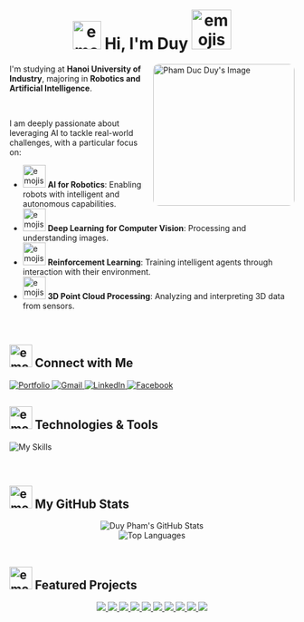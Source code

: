 <div align="center">
  <h1><img width="50" height="50" alt="emojis com edit-the-cartoon-style-hand-in-a-peace-sign-gesture-with-both-the-index-and-middle-fingers-fully-straight-and-separated,-pinky-finger-fully-straight-and-visible,-remove-the-bent-pinky,-thumb-clearly-touchi" src="https://github.com/user-attachments/assets/314bf9ea-3a0d-49ff-ab2d-c176c209eb18" /> Hi, I'm Duy <img width="70" height="70" alt="emojis com zoro-from-one-piece-in-chibi-cartoon-style,-cute-and-exaggerated-features,-green-hair,-three-swords,-confident-expression" src="https://github.com/user-attachments/assets/bc5f56ea-ed38-4a91-b636-e96412435720" />
  </h1>
</div>

<a href="https://phamduyaaaa.github.io/"><img align="right" src="https://github.com/user-attachments/assets/204023b8-a6e0-4bf9-aae0-ca6e14566085" alt="Pham Duc Duy's Image" height="250" style="border-radius: 10px;"/></a>

I'm studying at **Hanoi University of Industry**, majoring in **Robotics and Artificial Intelligence**.

<br/>

I am deeply passionate about leveraging AI to tackle real-world challenges, with a particular focus on:
- <img width="40" height="40" alt="emojis com robot-being-hit-with-a-red-beam-by-a-flying-robot" src="https://github.com/user-attachments/assets/2c1c8321-0720-4372-9780-b29390485593" /> **AI for Robotics**: Enabling robots with intelligent and autonomous capabilities.
- <img width="40" height="40" alt="emojis com chibi-sticker-style-camera,-cute-and-exaggerated" src="https://github.com/user-attachments/assets/d727fd23-7d83-4c9c-aebe-414fdf49becb" /> **Deep Learning for Computer Vision**: Processing and understanding images.
- <img width="40" height="40" alt="emojis com gamepad-with-waves-symbolizing-streaming,-chibi-stickers-style,-cartoonish,-friendly" src="https://github.com/user-attachments/assets/0d270a06-cdfd-4bc1-93ac-056a64ceeda8" /> **Reinforcement Learning**: Training intelligent agents through interaction with their environment.
- <img width="40" height="40" alt="emojis com chibi-sticker-style-cloud-with-a-smiling-face,-cute-and-exaggerated" src="https://github.com/user-attachments/assets/ef6d1bae-0307-4544-a565-e78e8cfeffad" /> **3D Point Cloud Processing**: Analyzing and interpreting 3D data from sensors.

<br/>

## <img width="40" height="40" alt="emojis com chibi-style-rainbow" src="https://github.com/user-attachments/assets/8435cfd7-1ab1-431f-b122-31f3efaaa436" /> Connect with Me

<p align="left">
  <a href="https://phamduyaaaa.github.io/" target="_blank">
    <img src="https://img.shields.io/badge/Portfolio-000000?style=for-the-badge&logo=About.me&logoColor=white" alt="Portfolio"/>
  </a>
  <a href="mailto:duypham.robotics@gmail.com" target="_blank">
    <img src="https://img.shields.io/badge/Gmail-D14836?style=for-the-badge&logo=gmail&logoColor=white" alt="Gmail"/>
  </a>
  <a href="https://www.linkedin.com/in/duypham-robotics/" target="_blank">
    <img src="https://img.shields.io/badge/LinkedIn-0077B5?style=for-the-badge&logo=linkedin&logoColor=white" alt="LinkedIn"/>
  </a>
  <a href="https://www.facebook.com/duypham.robotics" target="_blank">
    <img src="https://img.shields.io/badge/Facebook-1877F2?style=for-the-badge&logo=facebook&logoColor=white" alt="Facebook"/>
  </a>
</p>


## <img width="40" height="40" alt="emojis com friendly-cartoon-chibi-sticker-style-wrench-and-puzzle,-theme-of-modifications,-transparent-background" src="https://github.com/user-attachments/assets/4ff5598c-df9c-48f9-a92d-b0a3f72a7cb5" /> Technologies & Tools

<p align="left">
  <img src="https://skillicons.dev/icons?i=python,cpp,c,bash,pytorch,opencv,ros,matlab,arduino,vscode,pycharm,vim,anaconda,ubuntu,git,github,docker,aws&theme=dark" alt="My Skills"/>
</p>

<br/>

## <img width="40" height="40" alt="emojis com a-simple-cartoon-crown,-bright-yellow,-playful" src="https://github.com/user-attachments/assets/01c4f126-34d6-4334-8a64-ed274decec17" /> My GitHub Stats

<div align="center">
  <img src="https://github-readme-stats.vercel.app/api?username=phamduyaaaa&theme=ambient_gradient&show_icons=true" alt="Duy Pham's GitHub Stats" />
  <br/>
  <img src="https://github-readme-stats.vercel.app/api/top-langs/?username=phamduyaaaa&theme=ambient_gradient&hide_border=true&include_all_commits=true&count_private=true&layout=compact" alt="Top Languages" />
</div>

<br/>

## <img width="40" height="40" alt="emojis com étiquettes-avec-marqué-dessus-_-cadeau-à-la-clé" src="https://github.com/user-attachments/assets/df9a3183-7f63-41f6-a5bf-65eb34c6c775" /> Featured Projects

<div align="center">
  <a href="https://github.com/phamduyaaaa/Play-All-ToyText-with-Q-Learning">
    <img src="https://github-readme-stats.vercel.app/api/pin/?username=phamduyaaaa&repo=Play-All-ToyText-with-Q-Learning&theme=radical" />
  </a>
  <a href="https://github.com/phamduyaaaa/qr-dqn-robot-simulation-assets">
    <img src="https://github-readme-stats.vercel.app/api/pin/?username=phamduyaaaa&repo=qr-dqn-robot-simulation-assets&theme=radical" />
  </a>
  <a href="https://github.com/phamduyaaaa/MuJoCo-with-DDPG">
    <img src="https://github-readme-stats.vercel.app/api/pin/?username=phamduyaaaa&repo=MuJoCo-with-DDPG&theme=radical" />
  </a>
  <a href="https://github.com/phamduyaaaa/Play-Atari-with-Deep-Q-Learning">
    <img src="https://github-readme-stats.vercel.app/api/pin/?username=phamduyaaaa&repo=Play-Atari-with-Deep-Q-Learning&theme=radical" />
  </a>
  <a href="https://github.com/phamduyaaaa/RL_gazebo">
    <img src="https://github-readme-stats.vercel.app/api/pin/?username=phamduyaaaa&repo=RL_gazebo&theme=radical" />
  </a>
  <a href="https://github.com/phamduyaaaa/2-DOF-Robot-Arm">
    <img src="https://github-readme-stats.vercel.app/api/pin/?username=phamduyaaaa&repo=2-DOF-Robot-Arm&theme=radical" />
  </a>
  <a href="https://github.com/phamduyaaaa/3DObjectRecognition-VoxNet">
    <img src="https://github-readme-stats.vercel.app/api/pin/?username=phamduyaaaa&repo=3DObjectRecognition-VoxNet&theme=radical" />
  </a>
  <a href="https://github.com/phamduyaaaa/RoadDetection-DeepLabv3">
    <img src="https://github-readme-stats.vercel.app/api/pin/?username=phamduyaaaa&repo=RoadDetection-DeepLabv3&theme=radical" />
  </a>
  <a href="https://github.com/phamduyaaaa/Visionary-T">
    <img src="https://github-readme-stats.vercel.app/api/pin/?username=phamduyaaaa&repo=Visionary-T&theme=radical" />
  </a>
  <a href="https://github.com/phamduyaaaa/CS50P">
    <img src="https://github-readme-stats.vercel.app/api/pin/?username=phamduyaaaa&repo=CS50P&theme=radical" />
  </a>
</div>

<br>


